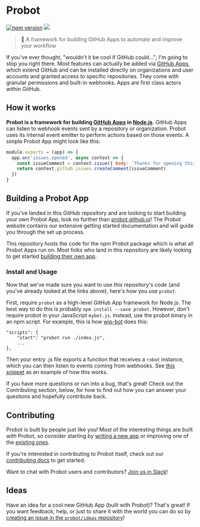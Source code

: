 # Probot

[![npm version](https://img.shields.io/npm/v/probot.svg)](https://www.npmjs.com/package/probot) [![](https://img.shields.io/twitter/follow/ProbotTheRobot.svg?style=social&logo=twitter&label=Follow)](https://twitter.com/ProbotTheRobot)

> 🤖 A framework for building GitHub Apps to automate and improve your workflow

If you've ever thought, "wouldn't it be cool if GitHub could…"; I'm going to stop you right there. Most features can actually be added via [GitHub Apps](https://developer.github.com/apps/), which extend GitHub and can be installed directly on organizations and user accounts and granted access to specific repositories. They come with granular permissions and built-in webhooks. Apps are first class actors within GitHub.

## How it works

**Probot is a framework for building [GitHub Apps](http://developer.github.com/apps) in [Node.js](https://nodejs.org/)**. GitHub Apps can listen to webhook events sent by a repository or organization. Probot uses its internal event emitter to perform actions based on those events. A simple Probot App might look like this:

```js
module.exports = (app) => {
  app.on('issues.opened', async context => {
    const issueComment = context.issue({ body: 'Thanks for opening this issue!' })
    return context.github.issues.createComment(issueComment)
  })
}
```

## Building a Probot App

If you've landed in this GitHub repository and are looking to start building your own Probot App, look no further than [probot.github.io](https://probot.github.io/docs/)! The Probot website contains our extensive getting started documentation and will guide you through the set up process.

This repository hosts the code for the npm Probot package which is what all Probot Apps run on. Most folks who land in this repository are likely looking to get started [building their own app](https://probot.github.io/docs/).

### Install and Usage

Now that we've made sure you want to use _this_ repository's code (and you've already looked at the links above), here's how you use `probot`.

First, require `probot` as a high-level GitHub App framework for Node.js. The best way to do this is probably `npm install --save probot`. However, don't require probot in your JavaScript `mybot.js`. Instead, use the probot binary in an npm script. For example, this is how [wip-bot](https://github.com/gr2m/wip-bot/blob/04c8e8307fe0d6fda30e5cbc4b5bcdd5777f25c0/package.json#L12) does this:

```
"scripts": {
    "start": "probot run ./index.js",
    ...
},
```
Then your entry .js file exports a function that receives a `robot` instance, which you can then listen to events coming from webhooks. See [this snippet](https://github.com/gr2m/wip-bot/blob/04c8e8307fe0d6fda30e5cbc4b5bcdd5777f25c0/index.js) as an example of how this works.

If you have more questions or run into a bug, that's great! Check out the Contributing section, below, for how to find out how you can answer your questions and hopefully contribute back.

## Contributing

Probot is built by people just like you! Most of the interesting things are built _with_ Probot, so consider starting by [writing a new app](https://probot.github.io/docs/) or improving one of the [existing ones](https://github.com/search?q=topic%3Aprobot-app&type=Repositories).

If you're interested in contributing to Probot itself, check out our [contributing docs](CONTRIBUTING.md) to get started.

Want to chat with Probot users and contributors? [Join us in Slack](https://probot-slackin.herokuapp.com/)!

## Ideas

Have an idea for a cool new GitHub App (built with Probot)? That's great! If you want feedback, help, or just to share it with the world you can do so by [creating an issue in the `probot/ideas` repository](https://github.com/probot/ideas/issues/new)!

